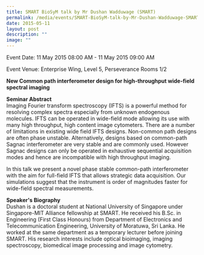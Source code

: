 ```yaml
---
title: SMART BioSyM talk by Mr Dushan Wadduwage (SMART)
permalink: /media/events/SMART-BioSyM-talk-by-Mr-Dushan-Wadduwage-SMART/
date: 2015-05-11
layout: post
description: ""
image: ""
---
```

Event Date: 11 May 2015 08:00 AM - 11 May 2015 09:00 AM

Event Venue: Enterprise Wing, Level 5, Perseverance Rooms 1/2

**New Common path interferometer design for high-throughput wide-field spectral imaging**

  
**Seminar Abstract**  
Imaging Fourier transform spectroscopy (IFTS) is a powerful method for resolving complex spectra especially from unknown endogenous molecules. IFTS can be operated in wide-field mode allowing its use with many high throughput, high content image cytometers. There are a number of limitations in existing wide field IFTS designs. Non-common path designs are often phase unstable. Alternatively, designs based on common-path Sagnac interferometer are very stable and are commonly used. However Sagnac designs can only be operated in exhaustive sequential acquisition modes and hence are incompatible with high throughput imaging.  
  
In this talk we present a novel phase stable common-path interferometer with the aim for full-field IFTS that allows strategic data acquisition. Our simulations suggest that the instrument is order of magnitudes faster for wide-field spectral measurements.  
  
**Speaker's Biography**  
Dushan is a doctoral student at National University of Singapore under Singapore-MIT Alliance fellowship at SMART. He received his B.Sc. in Engineering (First Class Honours) from Department of Electronics and Telecommunication Engineering, University of Moratuwa, Sri Lanka. He worked at the same department as a temporary lecturer before joining SMART. His research interests include optical bioimaging, imaging spectroscopy, biomedical image processing and image cytometry.